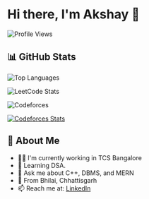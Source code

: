 # Hi there, I'm Akshay 👋

![Profile Views](https://komarev.com/ghpvc/?username=akshayyy13&label=PROFILE+VIEWS)

## 📊 GitHub Stats

![Top Languages](https://github-readme-stats.vercel.app/api/top-langs/?username=akshayyy13&layout=compact&langs_count=6&theme=default)

![LeetCode Stats](https://leetcard.jacoblin.cool/akshayyy13?theme=dark)

![Codeforces](https://cp-profiles.vercel.app/api/get?platform=codeforces&username=akshayyy13)

[![Codeforces Stats](https://cf-leaderboard-omega.vercel.app/api?username=akshayyy13)](https://codeforces.com/profile/akshayyy13)

## 🚀 About Me

- 👨‍💻 I'm currently working in TCS Bangalore
- 🌱 Learning DSA. 
- 💬 Ask me about C++, DBMS, and MERN  
- 📍 From Bhilai, Chhattisgarh  
- 📫 Reach me at: [LinkedIn](https://www.linkedin.com/in/akshay1322/)  
